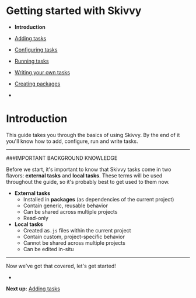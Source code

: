 # Getting started with Skivvy

- **Introduction**
- [Adding tasks](01-adding-tasks.md)
- [Configuring tasks](02-configuring-tasks.md)
- [Running tasks](03-running-tasks.md)
- [Writing your own tasks](04-writing-tasks.md)
- [Creating packages](05-creating-packages.md)

-

# Introduction

This guide takes you through the basics of using Skivvy. By the end of it you'll know how to add, configure, run and write tasks.

---

###IMPORTANT BACKGROUND KNOWLEDGE

Before we start, it's important to know that Skivvy tasks come in two flavors: **external tasks** and **local tasks**. These terms will be used throughout the guide, so it's probably best to get used to them now.

- **External tasks**
	- Installed in **packages** (as dependencies of the current project)
	- Contain generic, reusable behavior
	- Can be shared across multiple projects
	- Read-only
- **Local tasks**
	- Created as`.js` files within the current project
	- Contain custom, project-specific behavior
	- Cannot be shared across multiple projects
	- Can be edited in-situ

---

Now we've got that covered, let's get started!

-

**Next up:** [Adding tasks](01-adding-tasks.md)
